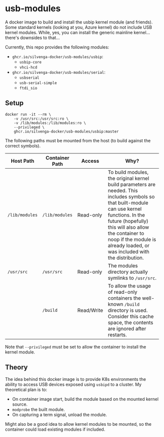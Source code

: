 # usb-modules

A docker image to build and install the usbip kernel module (and friends). Some standard kernels (looking at you, Azure kernel) do not include USB kernel modules. While, yes, you can install the generic mainline kernel... there's downsides to that...

Currently, this repo provides the following modules:

- `ghcr.io/silvenga-docker/usb-modules/usbip`:
    - `usbip-core`
    - `vhci-hcd`
- `ghcr.io/silvenga-docker/usb-modules/serial`:
    - `usbserial`
    - `usb-serial-simple`
    - `ftdi_sio`

## Setup

```
docker run -it --rm \
    -v /usr/src:/usr/src:ro \
    -v /lib/modules:/lib/modules:ro \
    --privileged \
    ghcr.io/silvenga-docker/usb-modules/usbip:master
```

The following paths must be mounted from the host (to build against the correct symbols).

| Host Path      | Container Path | Access     | Why?                                                                                                                                                                                                                                                                                 |
|----------------|----------------|------------|--------------------------------------------------------------------------------------------------------------------------------------------------------------------------------------------------------------------------------------------------------------------------------------|
| `/lib/modules` | `/lib/modules` | Read-only  | To build modules, the original kernel build parameters are needed. This includes symbols so that built-module can use kernel functions. In the future (hopefully) this will also allow the container to noop if the module is already loaded, or was included with the distribution. |
| `/usr/src`     | `/usr/src`     | Read-only  | The modules directory actually symlinks to `/usr/src`.                                                                                                                                                                                                                               |
| <anywhere>     | `/build`       | Read/Write | To allow the usage of read-only containers the well-known `/build` directory is used. Consider this cache space, the contents are ignored after restarts.                                                                                                                            |

Note that `--privileged` must be set to allow the container to install the kernel module.

## Theory

The idea behind this docker image is to provide K8s environments the ability to access USB devices exposed using `usbipd` to a cluster. My theoretical plan is to:

- On container image start, build the module based on the mounted kernel source.
- `modprobe` the built module.
- On capturing a term signal, unload the module.

Might also be a good idea to allow kernel modules to be mounted, so the container could load existing modules if included.
